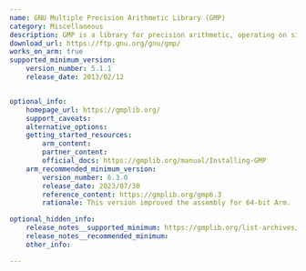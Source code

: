 ```yaml
---
name: GNU Multiple Precision Arithmetic Library (GMP)
category: Miscellaneous
description: GMP is a library for precision arithmetic, operating on signed integers, floating-point, and rational numbers. GMP has a rich set of functions with a regular interface.
download_url: https://ftp.gnu.org/gnu/gmp/
works_on_arm: true
supported_minimum_version:
    version_number: 5.1.1
    release_date: 2013/02/12


optional_info:
    homepage_url: https://gmplib.org/
    support_caveats:
    alternative_options:
    getting_started_resources:
        arm_content:
        partner_content:
        official_docs: https://gmplib.org/manual/Installing-GMP
    arm_recommended_minimum_version:
        version_number: 6.3.0
        release_date: 2023/07/30
        reference_content: https://gmplib.org/gmp6.3
        rationale: This version improved the assembly for 64-bit Arm.

optional_hidden_info:
    release_notes__supported_minimum: https://gmplib.org/list-archives/gmp-announce/2013-February/000038.html
    release_notes__recommended_minimum:
    other_info:

---
```

